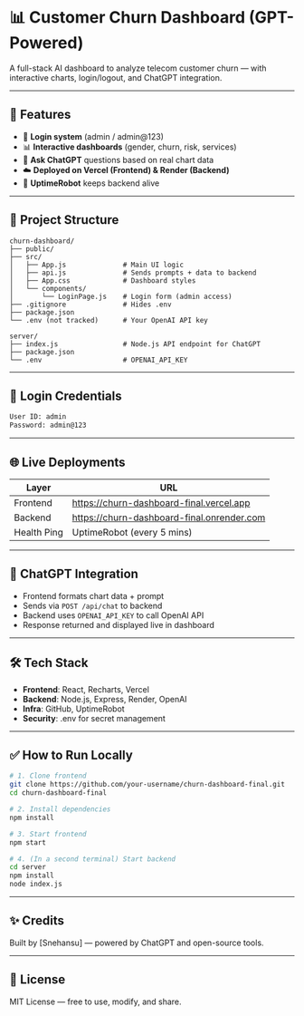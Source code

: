 # 📊 Customer Churn Dashboard (GPT-Powered)

A full-stack AI dashboard to analyze telecom customer churn — with interactive charts, login/logout, and ChatGPT integration.

---

## 🚀 Features

- 🔐 **Login system** (admin / admin@123)
- 📊 **Interactive dashboards** (gender, churn, risk, services)
- 🤖 **Ask ChatGPT** questions based on real chart data
- ☁️ **Deployed on Vercel (Frontend) & Render (Backend)**
- 🔁 **UptimeRobot** keeps backend alive

---

## 📁 Project Structure

```
churn-dashboard/
├── public/
├── src/
│   ├── App.js              # Main UI logic
│   ├── api.js              # Sends prompts + data to backend
│   ├── App.css             # Dashboard styles
│   └── components/
│       └── LoginPage.js    # Login form (admin access)
├── .gitignore              # Hides .env
├── package.json
└── .env (not tracked)      # Your OpenAI API key

server/
├── index.js                # Node.js API endpoint for ChatGPT
├── package.json
└── .env                    # OPENAI_API_KEY
```

---

## 🔐 Login Credentials

```txt
User ID: admin
Password: admin@123
```

---

## 🌐 Live Deployments

| Layer      | URL                                |
|------------|-------------------------------------|
| Frontend   | https://churn-dashboard-final.vercel.app |
| Backend    | https://churn-dashboard-final.onrender.com |
| Health Ping| UptimeRobot (every 5 mins)          |

---

## 💬 ChatGPT Integration

- Frontend formats chart data + prompt
- Sends via `POST /api/chat` to backend
- Backend uses `OPENAI_API_KEY` to call OpenAI API
- Response returned and displayed live in dashboard

---

## 🛠 Tech Stack

- **Frontend**: React, Recharts, Vercel
- **Backend**: Node.js, Express, Render, OpenAI
- **Infra**: GitHub, UptimeRobot
- **Security**: .env for secret management

---

## ✅ How to Run Locally

```bash
# 1. Clone frontend
git clone https://github.com/your-username/churn-dashboard-final.git
cd churn-dashboard-final

# 2. Install dependencies
npm install

# 3. Start frontend
npm start

# 4. (In a second terminal) Start backend
cd server
npm install
node index.js
```

---

## ✨ Credits

Built by [Snehansu] — powered by ChatGPT and open-source tools.

---

## 📜 License

MIT License — free to use, modify, and share.
